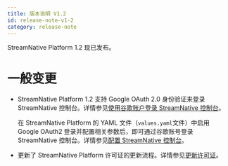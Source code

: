 ```yaml
---
title: 版本说明 V1.2
id: release-note-v1-2
category: release-note
---
```

StreamNative Platform 1.2 现已发布。

# 一般变更

- StreamNative Platform 1.2 支持 Google OAuth 2.0 身份验证来登录 StreamNative 控制台。详情参见[使用谷歌账户登录 StreamNative 控制台](/user-guides/admin/login-console.md#使用谷歌帐户登录-streamnative-控制台)。

    在 StreamNative Platform 的 YAML 文件（`values.yaml`文件）中启用 Google  OAuth2 登录并配置相关参数后，即可通过谷歌账号登录 StreamNative 控制台。详情参见[配置 StreamNative 控制台](/operator-guides/configure/streamnative-console.md)。
- 更新了 StreamNative Platform 许可证的更新流程。详情参见[更新许可证](/operator-guides/configure/license-update.md)。

